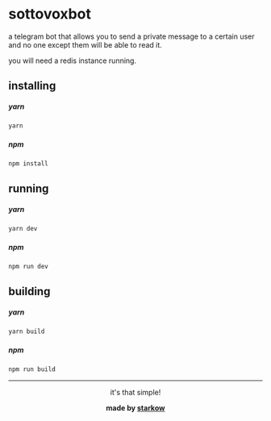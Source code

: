 # sottovoxbot

a telegram bot that allows you to send a private message to a certain user and no one except them will be able to read it.

you will need a redis instance running.

## installing

##### yarn

```sh
yarn
```

##### npm

```sh
npm install
```

## running

##### yarn

```sh
yarn dev
```

##### npm

```sh
npm run dev
```

## building

##### yarn

```sh
yarn build
```

##### npm

```sh
npm run build
```

---

<div align="center">

it's that simple!

<b>made by [starkow](https://starkow.dev)</b>

</div>
